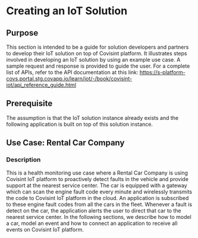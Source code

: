 
# Creating an IoT Solution


## Purpose

This section is intended to be a guide for solution developers and partners to develop their IoT solution on top of Covisint platform. It illustrates steps involved in developing an IoT solution by using an example use case. A sample request and response is provided to guide the user. For a complete list of APIs, refer to the API documentation at this link: https://s-platform-covs.portal.stg.covapp.io/learn/iot/-/book/covisint-iot/api_reference_guide.html

## Prerequisite
The assumption is that the IoT solution instance already exists and the following application is built on top of this solution instance.

## Use Case: Rental Car Company

### Description
This is a health monitoring use case where a Rental Car Company is using Covisint IoT platform to proactively detect faults in the vehicle and provide support at the nearest service center. The car is equipped with a gateway which can scan the engine fault code every minute and wirelessly transmits the code to Covisint IoT platform in the cloud. An application is subscribed to these engine fault codes from all the cars in the fleet. Whenever a fault is detect on the car, the application alerts the user to direct that car to the nearest service center. In the following sections, we describe how to model a car, model an event and how to connect an application to receive all events on Covisint IoT platform.













